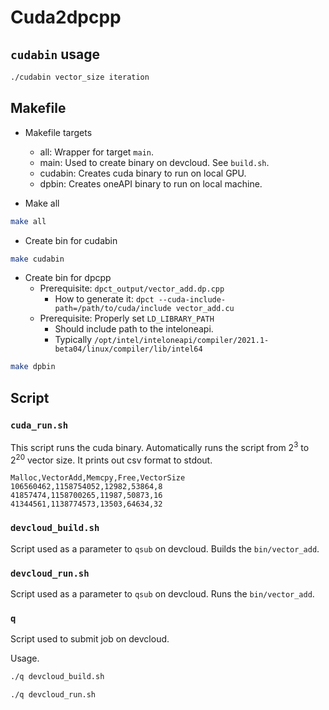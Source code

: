 # Cuda2dpcpp

## `cudabin` usage

```bash
./cudabin vector_size iteration
```

## Makefile

* Makefile targets
  * all: Wrapper for target `main`.
  * main: Used to create binary on devcloud. See `build.sh`.
  * cudabin: Creates cuda binary to run on local GPU.
  * dpbin: Creates oneAPI binary to run on local machine.

* Make all
```bash
make all
```

* Create bin for cudabin
```bash
make cudabin
```

* Create bin for dpcpp
  * Prerequisite:
  `dpct_output/vector_add.dp.cpp`
    * How to generate it:
  `dpct --cuda-include-path=/path/to/cuda/include vector_add.cu`
  * Prerequisite: Properly set `LD_LIBRARY_PATH`
    * Should include path to the inteloneapi.
    * Typically
    `/opt/intel/inteloneapi/compiler/2021.1-beta04/linux/compiler/lib/intel64`

```bash
make dpbin
```

## Script

### `cuda_run.sh`
This script runs the cuda binary.
Automatically runs the script from 2<sup>3</sup> to 2<sup>20</sup> vector size.
It prints out csv format to stdout.

```csv
Malloc,VectorAdd,Memcpy,Free,VectorSize
106560462,1158754052,12982,53864,8
41857474,1158700265,11987,50873,16
41344561,1138774573,13503,64634,32
```

### `devcloud_build.sh`
Script used as a parameter to `qsub` on devcloud. Builds the `bin/vector_add`.

### `devcloud_run.sh`
Script used as a parameter to `qsub` on devcloud. Runs the `bin/vector_add`.

### `q`
Script used to submit job on devcloud.

Usage.
```bash
./q devcloud_build.sh
```

```bash
./q devcloud_run.sh
```
